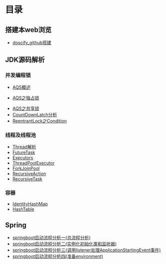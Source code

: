 # 目录

## 搭建本web浏览

* [doscify_github搭建](docs/doscify_github搭建.md)

## JDK源码解析

### 并发编程锁

* [AQS概述](docs/JDK/并发编程之锁/AQS-概述.md)

* [AQS之独占锁](docs/JDK/并发编程之锁/AQS-独占锁(ReentrantLock).md)

- [AQS之共享锁](docs/JDK/并发编程之锁/AQS共享锁(semaphore).md)
- [CountDownLatch分析](docs/JDK/并发编程之锁/CountDownLatch.md)
- [ReentrantLock之Condition](docs/JDK/并发编程之锁/ReentrantLock之condition使用.md)

### 线程及线程池

- [Thread解析](docs/JDK/线程及线程池/Thread解析.md)
- [FutureTask](docs/JDK/线程及线程池/FutureTask.md)
- [Executors](docs/JDK/线程及线程池/Exceutors.md)
- [ThreadPoolExecutor](docs/JDK/线程及线程池/ThreadPoolExecutor.md)
- [ForkJoinPool](docs/JDK/线程及线程池/ForkJoinPool.md)
- [RecursiveAction](docsJDK/线程及线程池/RecursiveAction.md)
- [RecursiveTask](docs/JDK/线程及线程池/RecursiveTask.md)

### 容器

* [IdentityHashMap](docs/JDK/容器/IdentityHashMap.md)
* [HashTable](docs/JDK/容器/HashTable.md)

## Spring

* [springboot启动流程分析一(总流程分析)](docs/Spring/springboot启动分析一.md)
* [springboot启动流程分析二(实例化初始化类和监听器)](docs/Spring/springboot启动分析二.md)
* [springboot启动流程分析三(调用listener处理ApplicationStartingEvent事件)](docs/Spring/springboot启动分析三.md)
* [springboot启动流程分析四(准备environment)](docs/Spring/springboot启动分析四.md)

